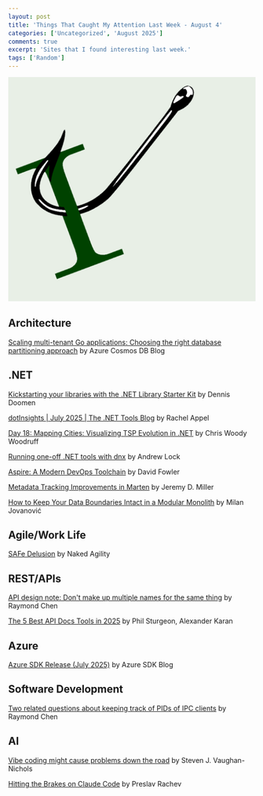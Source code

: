 ```yaml
---
layout: post
title: 'Things That Caught My Attention Last Week - August 4'
categories: ['Uncategorized', 'August 2025']
comments: true
excerpt: 'Sites that I found interesting last week.'
tags: ['Random']
---
```

![caught-my-i](../assets/caught-i.png)

<!-- ## Open-source
 -->
## Architecture

[Scaling multi-tenant Go applications: Choosing the right database partitioning approach](https://devblogs.microsoft.com/cosmosdb/scaling-multi-tenant-go-applications-choosing-the-right-database-partitioning-approach/) by Azure Cosmos DB Blog

<!-- ## Presenting
 -->
## .NET

[Kickstarting your libraries with the .NET Library Starter Kit](https://www.dennisdoomen.com/2025/06/library-starter-kit.html) by Dennis Doomen

[dotInsights | July 2025 | The .NET Tools Blog](https://blog.jetbrains.com/dotnet/2025/07/15/dotinsights-july-2025/) by Rachel Appel

[Day 18: Mapping Cities: Visualizing TSP Evolution in .NET](https://www.woodruff.dev/day-18-mapping-cities-visualizing-tsp-evolution-in-net/) by Chris Woody Woodruff

[Running one-off .NET tools with dnx](https://andrewlock.net/exploring-dotnet-10-preview-features-5-running-one-off-dotnet-tools-with-dnx/) by Andrew Lock

[Aspire: A Modern DevOps Toolchain](https://medium.com/@davidfowl/aspire-a-modern-devops-toolchain-fa5aac019d64) by David Fowler

[Metadata Tracking Improvements in Marten](https://jeremydmiller.com/2025/07/27/metadata-tracking-improvements-in-marten/) by Jeremy D. Miller

[How to Keep Your Data Boundaries Intact in a Modular Monolith](https://www.milanjovanovic.tech/blog/how-to-keep-your-data-boundaries-intact-in-a-modular-monolith) by Milan Jovanović

<!-- ## Domain Driven Design

## DevOps

## Software Design

## Mobile
 -->
## Agile/Work Life

[SAFe Delusion](https://safedelusion.com/) by Naked Agility

## REST/APIs

[API design note: Don't make up multiple names for the same thing](https://devblogs.microsoft.com/oldnewthing/20250728-00/?p=111415) by Raymond Chen

[The 5 Best API Docs Tools in 2025](https://apisyouwonthate.com/blog/top-5-best-api-docs-tools/) by Phil Sturgeon, Alexander Karan

## Azure

[Azure SDK Release (July 2025)](https://devblogs.microsoft.com/azure-sdk/azure-sdk-release-july-2025/) by Azure SDK Blog

## Software Development

[Two related questions about keeping track of PIDs of IPC clients](https://devblogs.microsoft.com/oldnewthing/20250801-00/?p=111427) by Raymond Chen

<!-- ## Windows

## Security
 -->
## AI

[Vibe coding might cause problems down the road](https://www.theregister.com/2025/07/25/opinion_column_vibe_coding/) by Steven J. Vaughan-Nichols

[Hitting the Brakes on Claude Code](https://preslav.me/2025/07/26/claude-code-token-burn-slow-down-hooks/) by Preslav Rachev

<!-- ## Social Media

## Online Tools

## Databases

## Cloud

## Computing

## Podcasts
 -->